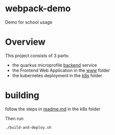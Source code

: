 # webpack-demo
Demo for school usage



# Overview

This project consists of 3 parts:

- the quarkus microprofile [backend](./backend/) service
- the Frontend Web Application in the [www](./www/) folder
- the kubernetes deployment in the [k8s](./k8s/) folder

# building


follow the steps in [readme.md](./k8s/readme.md) in the k8s folder

Then run
```bash
./build-and-deploy.sh
```